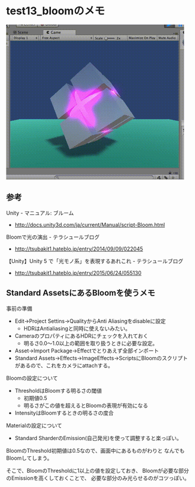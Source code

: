 test13_bloomのメモ
====

![img01.gif](img01.gif)

参考
----
Unity - マニュアル: ブルーム
  * http://docs.unity3d.com/ja/current/Manual/script-Bloom.html

Bloomで光の演出 - テラシュールブログ
  * http://tsubakit1.hateblo.jp/entry/2014/09/09/022045

【Unity】Unity 5 で「光モノ系」を表現するあれこれ - テラシュールブログ
  * http://tsubakit1.hateblo.jp/entry/2015/06/24/055130

Standard AssetsにあるBloomを使うメモ
----
事前の準備

  * Edit->Project Settins->QualityからAnti Aliasingをdisableに設定
    * HDRはAntialiasingと同時に使えないみたい。
  * CameraのプロパティにあるHDRにチェックを入れておく
    * 明るさ0.0～1.0以上の範囲を取り扱うときに必要な設定。
  * Asset->Import Package->Effectでとりあえず全部インポート
  * Standard Assets->Effects->ImageEffects->ScriptsにBloomのスクリプトがあるので、これをカメラにattachする。

Bloomの設定について

  * ThresholdはBloomする明るさの閾値
    * 初期値0.5
    * 明るさがこの値を超えるとBloomの表現が有効になる
  * IntensityはBloomするときの明るさの度合

Materialの設定について

  * Standard SharderのEmission(自己発光)を使って調整すると楽っぽい。

BloomのThreshold初期値は0.5なので、画面中にあるものがわりと
なんでもBloomしてしまう。

そこで、BloomのThresholdに1以上の値を設定しておき、
Bloomが必要な部分のEmissionを高くしておくことで、
必要な部分のみ光らせるのがコツっぽい。

